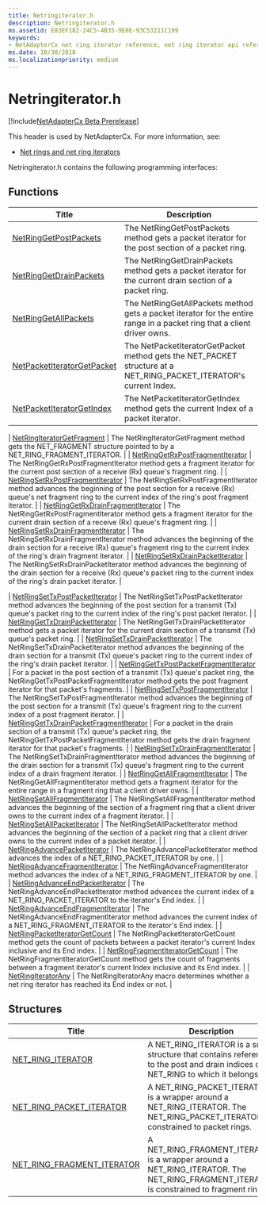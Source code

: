 ```yaml
---
title: Netringiterator.h
description: Netringiterator.h
ms.assetid: E83EF182-24C5-4B35-9E0E-93C53211C199
keywords:
- NetAdapterCx net ring iterator reference, net ring iterator api reference, netringiterator.h
ms.date: 10/30/2018
ms.localizationpriority: medium
---
```


# Netringiterator.h

[!include[NetAdapterCx Beta Prerelease](../netcx-beta-prerelease.md)]

This header is used by NetAdapterCx. For more information, see:

- [Net rings and net ring iterators](net-rings-and-net-ring-iterators.md)

Netringiterator.h contains the following programming interfaces:

## Functions

| Title | Description |
| --- | --- |
| [NetRingGetPostPackets](netringgetpostpackets.md) | The NetRingGetPostPackets method gets a packet iterator for the post section of a packet ring. |
| [NetRingGetDrainPackets](netringgetdrainpackets.md) | The NetRingGetDrainPackets method gets a packet iterator for the current drain section of a packet ring. |
| [NetRingGetAllPackets](netringgetallpackets.md) | The NetRingGetAllPackets method gets a packet iterator for the entire range in a packet ring that a client driver owns. |
| [NetPacketIteratorGetPacket](netpacketiteratorgetpacket.md) | The NetPacketIteratorGetPacket method gets the NET_PACKET structure at a NET_RING_PACKET_ITERATOR's current Index. |
| [NetPacketIteratorGetIndex](netpacketiteratorgetindex.md) | The NetPacketIteratorGetIndex method gets the current Index of a packet iterator. |

| [NetRingIteratorGetFragment](netringiteratorgetfragment.md) | The NetRingIteratorGetFragment method gets the NET_FRAGMENT structure pointed to by a NET_RING_FRAGMENT_ITERATOR. |
| [NetRingGetRxPostFragmentIterator](netringgetrxpostfragmentiterator.md) | The NetRingGetRxPostFragmentIterator method gets a fragment iterator for the current post section of a receive (Rx) queue's fragment ring. |
| [NetRingSetRxPostFragmentIterator](netringsetrxpostfragmentiterator.md) | The NetRingSetRxPostFragmentIterator method advances the beginning of the post section for a receive (Rx) queue's net fragment ring to the current index of the ring's post fragment iterator. |
| [NetRingGetRxDrainFragmentIterator](netringgetrxdrainfragmentiterator.md) | The NetRingGetRxPostFragmentIterator method gets a fragment iterator for the current drain section of a receive (Rx) queue's fragment ring. |
| [NetRingSetRxDrainFragmentIterator](netringsetrxdrainfragmentiterator.md) | The NetRingSetRxDrainFragmentIterator method advances the beginning of the drain section for a receive (Rx) queue's fragment ring to the current index of the ring's drain fragment iterator. |
| [NetRingSetRxDrainPacketIterator](netringsetrxdrainpacketiterator.md) | The NetRingSetRxDrainPacketIterator method advances the beginning of the drain section for a receive (Rx) queue's packet ring to the current index of the ring's drain packet iterator. |

| [NetRingSetTxPostPacketIterator](netringsettxpostpacketiterator.md) | The NetRingSetTxPostPacketIterator method advances the beginning of the post section for a transmit (Tx) queue's packet ring to the current index of the ring's post packet iterator. |
| [NetRingGetTxDrainPacketIterator](netringgettxdrainpacketiterator.md) | The NetRingGetTxDrainPacketIterator method gets a packet iterator for the current drain section of a transmit (Tx) queue's packet ring. |
| [NetRingSetTxDrainPacketIterator](netringsettxdrainpacketiterator.md) | The NetRingSetTxDrainPacketIterator method advances the beginning of the drain section for a transmit (Tx) queue's packet ring to the current index of the ring's drain packet iterator. |
| [NetRingGetTxPostPacketFragmentIterator](netringgettxpostpacketfragmentiterator.md) | For a packet in the post section of a transmit (Tx) queue's packet ring, the NetRingGetTxPostPacketFragmentIterator method gets the post fragment iterator for that packet's fragments. |
| [NetRingSetTxPostFragmentIterator](netringsettxpostfragmentiterator.md) | The NetRingSetTxPostFragmentIterator method advances the beginning of the post section for a transmit (Tx) queue's fragment ring to the current index of a post fragment iterator. |
| [NetRingGetTxDrainPacketFragmentIterator](netringgettxdrainpacketfragmentiterator.md) | For a packet in the drain section of a transmit (Tx) queue's packet ring, the NetRingGetTxPostPacketFragmentIterator method gets the drain fragment iterator for that packet's fragments. |
| [NetRingSetTxDrainFragmentIterator](netringsettxdrainfragmentiterator.md) | The NetRingSetTxDrainFragmentIterator method advances the beginning of the drain section for a transmit (Tx) queue's fragment ring to the current index of a drain fragment iterator. |
| [NetRingGetAllFragmentIterator](netringgetallfragmentiterator.md) | The NetRingGetAllFragmentIterator method gets a fragment iterator for the entire range in a fragment ring that a client driver owns. |
| [NetRingSetAllFragmentIterator](netringsetallfragmentiterator.md) | The NetRingSetAllFragmentIterator method advances the beginning of the section of a fragment ring that a client driver owns to the current index of a fragment iterator. |
| [NetRingSetAllPacketIterator](netringsetallpacketiterator.md) | The NetRingSetAllPacketIterator method advances the beginning of the section of a packet ring that a client driver owns to the current index of a packet iterator. |
| [NetRingAdvancePacketIterator](netringadvancepacketiterator.md) | The NetRingAdvancePacketIterator method advances the index of a NET_RING_PACKET_ITERATOR by one. |
| [NetRingAdvanceFragmentIterator](netringadvancefragmentiterator.md) | The NetRingAdvanceFragmentIterator method advances the index of a NET_RING_FRAGMENT_ITERATOR by one. |
| [NetRingAdvanceEndPacketIterator](netringadvanceendpacketiterator.md) | The NetRingAdvanceEndPacketIterator method advances the current index of a NET_RING_PACKET_ITERATOR to the iterator's End index. |
| [NetRingAdvanceEndFragmentIterator](netringadvanceendfragmentiterator.md) | The NetRingAdvanceEndFragmentIterator method advances the current index of a NET_RING_FRAGMENT_ITERATOR to the iterator's End index. |
| [NetRingPacketIteratorGetCount](netringpacketiteratorgetcount.md) | The NetRingPacketIteratorGetCount method gets the count of packets between a packet iterator's current Index inclusive and its End index. |
| [NetRingFragmentIteratorGetCount](netringfragmentiteratorgetcount.md) | The NetRingFragmentIteratorGetCount method gets the count of fragments between a fragment iterator's current Index inclusive and its End index. |
| [NetRingIteratorAny](netringiteratorany.md) | The NetRingIteratorAny macro determines whether a net ring iterator has reached its End index or not. |

## Structures

| Title | Description |
| --- | --- |
| [NET_RING_ITERATOR](net-ring-iterator.md) | A NET_RING_ITERATOR is a small structure that contains references to the post and drain indices of a NET_RING to which it belongs. |
| [NET_RING_PACKET_ITERATOR](net-ring-packet-iterator.md) | A NET_RING_PACKET_ITERATOR is a wrapper around a NET_RING_ITERATOR. The NET_RING_PACKET_ITERATOR is constrained to packet rings. |
| [NET_RING_FRAGMENT_ITERATOR](net-ring-fragment-iterator.md) | A NET_RING_FRAGMENT_ITERATOR is a wrapper around a NET_RING_ITERATOR. The NET_RING_FRAGMENT_ITERATOR is constrained to fragment rings. |